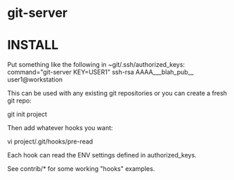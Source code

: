 # git-server

INSTALL
=======

Put something like the following in ~git/.ssh/authorized_keys:
command="git-server KEY=USER1" ssh-rsa AAAA___blah_pub__ user1@workstation

This can be used with any existing git repositories
or you can create a fresh git repo:

  git init project

Then add whatever hooks you want:

  vi project/.git/hooks/pre-read

Each hook can read the ENV settings defined in authorized_keys.

See contrib/* for some working "hooks" examples.
